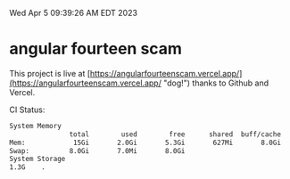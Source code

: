 Wed Apr  5 09:39:26 AM EDT 2023

# angular fourteen scam


This project is live at [https://angularfourteenscam.vercel.app/](https://angularfourteenscam.vercel.app/ "dog!") thanks to Github and Vercel.

CI Status: 

```bash
System Memory
               total        used        free      shared  buff/cache   available
Mem:            15Gi       2.0Gi       5.3Gi       627Mi       8.0Gi        12Gi
Swap:          8.0Gi       7.0Mi       8.0Gi
System Storage
1.3G	.
```
```bash
